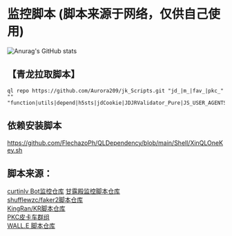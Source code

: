 #  监控脚本 (脚本来源于网络，仅供自己使用)
![Anurag's GitHub stats](https://github-readme-stats.vercel.app/api?username=Aurora209&theme=dark&show_icons=true)
<!-- (https://github.com/anuraghazra/github-readme-stats) -->

## 【青龙拉取脚本】
<!-- 第一个要素： ql raw 或者 ql repo （拉取单个文件或拉取整个库）
第二个要素： 一个git库地址
第三个要素： ""（里面标记想要拉取什么类型脚本）
第四个要素： 第二个 "" （里面标记排除什么脚本不拉取）
第五个要素： 第三个 "" （里面标记拉取什么依赖文件，这里面标记的脚本会放进依赖库而不是运行库）
第六个要素： 最后一个 "" （里面标记拉取前面gt库的那个分支）
 -->
~~~
ql repo https://github.com/Aurora209/jk_Scripts.git "jd_|m_|fav_|pkc_" "" "function|utils|depend|h5sts|jdCookie|JDJRValidator_Pure|JS_USER_AGENTS|magic|ql|sendNotify|sign_graphics_validate|TS_USER_AGENTS|USER_AGENTS"
~~~
## 依赖安装脚本
https://github.com/FlechazoPh/QLDependency/blob/main/Shell/XinQLOneKey.sh
##  脚本来源：  
  
  
[curtinlv Bot监控仓库](https://github.com/curtinlv/gd)
[甘露殿监控脚本仓库](https://github.com/msechen/jdrain)  
[shufflewzc/faker2脚本仓库](https://github.com/shufflewzc/faker2/tree/main)  
[KingRan/KR脚本仓库](https://github.com/KingRan/KR)  
[PKC皮卡车群组](https://t.me/topstyle996)  
[WALL.E 脚本仓库](https://github.com/walle1798/WALL.E)
  
  


